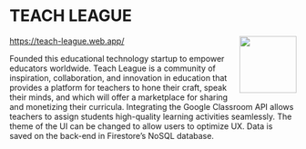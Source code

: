 # ​​TEACH LEAGUE 
<a href="https://teach-league.web.app/" target="blank"><img align="right" src="https://patch.com/img/cdn20/users/26244233/20240328/111501/styles/patch_image/public/africa-studio-apple-books-school-shutterstock-565970893___28111419872.jpg?width=1200" height="100" width="auto" /></a>

https://teach-league.web.app/

Founded this educational technology startup to empower educators worldwide. Teach League is a community of inspiration, collaboration, and innovation in education that provides a platform for teachers to hone their craft, speak their minds, and which will offer a marketplace for sharing and monetizing their curricula. Integrating the Google Classroom API allows teachers to assign students high-quality learning activities seamlessly. The theme of the UI can be changed to allow users to optimize UX. Data is saved on the back-end in Firestore’s NoSQL database.
